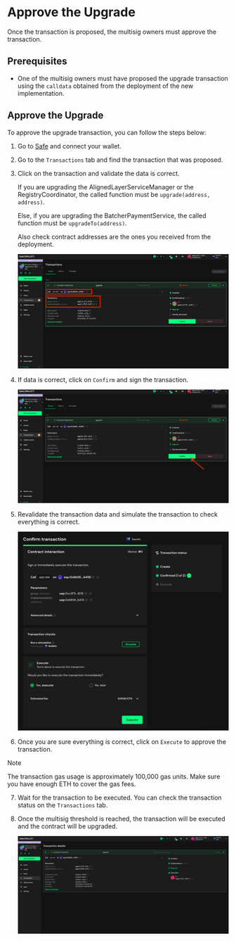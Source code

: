 # Approve the Upgrade

Once the transaction is proposed, the multisig owners must approve the transaction.

## Prerequisites

- One of the multisig owners must have proposed the upgrade transaction using the `calldata` obtained from the deployment of the new implementation.

## Approve the Upgrade

To approve the upgrade transaction, you can follow the steps below:

1. Go to [Safe](https://app.safe.global/home) and connect your wallet.

2. Go to the `Transactions` tab and find the transaction that was proposed.

3. Click on the transaction and validate the data is correct. 

   If you are upgrading the AlignedLayerServiceManager or the RegistryCoordinator, the called function must be `upgrade(address, address)`.

   Else, if you are upgrading the BatcherPaymentService, the called function must be `upgradeTo(address)`.

   Also check contract addresses are the ones you received from the deployment.

   ![Check details](images/3_b_3_approve_1.png)

4. If data is correct, click on `Confirm` and sign the transaction.

   ![Confirm transaction](images/3_b_3_approve_2.png)

5. Revalidate the transaction data and simulate the transaction to check everything is correct.

   ![Simulate transaction](images/3_b_3_approve_3.png)

6. Once you are sure everything is correct, click on `Execute` to approve the transaction.

> [!NOTE]
> The transaction gas usage is approximately 100,000 gas units. Make sure you have enough ETH to cover the gas fees.

7. Wait for the transaction to be executed. You can check the transaction status on the `Transactions` tab.

8. Once the multisig threshold is reached, the transaction will be executed and the contract will be upgraded.

   ![Transaction executed](images/3_b_3_approve_4.png)
